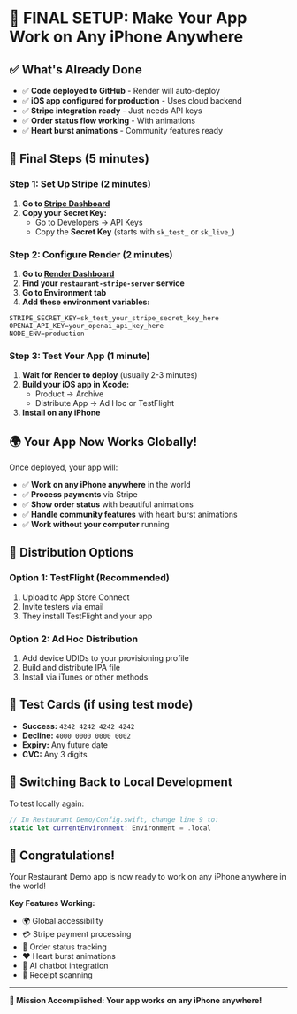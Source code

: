 # 🚀 FINAL SETUP: Make Your App Work on Any iPhone Anywhere

## ✅ What's Already Done

- ✅ **Code deployed to GitHub** - Render will auto-deploy
- ✅ **iOS app configured for production** - Uses cloud backend
- ✅ **Stripe integration ready** - Just needs API keys
- ✅ **Order status flow working** - With animations
- ✅ **Heart burst animations** - Community features ready

## 🔧 Final Steps (5 minutes)

### Step 1: Set Up Stripe (2 minutes)

1. **Go to [Stripe Dashboard](https://dashboard.stripe.com/)**
2. **Copy your Secret Key:**
   - Go to Developers → API Keys
   - Copy the **Secret Key** (starts with `sk_test_` or `sk_live_`)

### Step 2: Configure Render (2 minutes)

1. **Go to [Render Dashboard](https://dashboard.render.com/)**
2. **Find your `restaurant-stripe-server` service**
3. **Go to Environment tab**
4. **Add these environment variables:**

```
STRIPE_SECRET_KEY=sk_test_your_stripe_secret_key_here
OPENAI_API_KEY=your_openai_api_key_here
NODE_ENV=production
```

### Step 3: Test Your App (1 minute)

1. **Wait for Render to deploy** (usually 2-3 minutes)
2. **Build your iOS app in Xcode:**
   - Product → Archive
   - Distribute App → Ad Hoc or TestFlight
3. **Install on any iPhone**

## 🌍 Your App Now Works Globally!

Once deployed, your app will:
- ✅ **Work on any iPhone anywhere** in the world
- ✅ **Process payments** via Stripe
- ✅ **Show order status** with beautiful animations
- ✅ **Handle community features** with heart burst animations
- ✅ **Work without your computer** running

## 📱 Distribution Options

### Option 1: TestFlight (Recommended)
1. Upload to App Store Connect
2. Invite testers via email
3. They install TestFlight and your app

### Option 2: Ad Hoc Distribution
1. Add device UDIDs to your provisioning profile
2. Build and distribute IPA file
3. Install via iTunes or other methods

## 🎯 Test Cards (if using test mode)

- **Success:** `4242 4242 4242 4242`
- **Decline:** `4000 0000 0000 0002`
- **Expiry:** Any future date
- **CVC:** Any 3 digits

## 🔄 Switching Back to Local Development

To test locally again:
```swift
// In Restaurant Demo/Config.swift, change line 9 to:
static let currentEnvironment: Environment = .local
```

## 🎉 Congratulations!

Your Restaurant Demo app is now ready to work on any iPhone anywhere in the world! 

**Key Features Working:**
- 🌍 Global accessibility
- 💳 Stripe payment processing
- 📱 Order status tracking
- ❤️ Heart burst animations
- 🤖 AI chatbot integration
- 📸 Receipt scanning

---

**🚀 Mission Accomplished: Your app works on any iPhone anywhere!** 